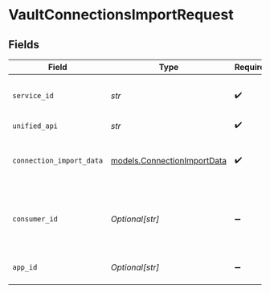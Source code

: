 # VaultConnectionsImportRequest


## Fields

| Field                                                            | Type                                                             | Required                                                         | Description                                                      | Example                                                          |
| ---------------------------------------------------------------- | ---------------------------------------------------------------- | ---------------------------------------------------------------- | ---------------------------------------------------------------- | ---------------------------------------------------------------- |
| `service_id`                                                     | *str*                                                            | :heavy_check_mark:                                               | Service ID of the resource to return                             | pipedrive                                                        |
| `unified_api`                                                    | *str*                                                            | :heavy_check_mark:                                               | Unified API                                                      | crm                                                              |
| `connection_import_data`                                         | [models.ConnectionImportData](../models/connectionimportdata.md) | :heavy_check_mark:                                               | Fields that need to be persisted on the resource                 |                                                                  |
| `consumer_id`                                                    | *Optional[str]*                                                  | :heavy_minus_sign:                                               | ID of the consumer which you want to get or push data from       | test-consumer                                                    |
| `app_id`                                                         | *Optional[str]*                                                  | :heavy_minus_sign:                                               | The ID of your Unify application                                 | dSBdXd2H6Mqwfg0atXHXYcysLJE9qyn1VwBtXHX                          |